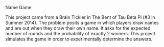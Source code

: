 Name Game

This project came from a Brain Tickler in The Bent of Tau Beta Pi (#3 in Summer 2014). The problem posits a game in which players draw names and are out when they draw their own name. It asks for the expected number of rounds and the probability of exactly 2 winners. This project simulates the game in order to experimentally determine the answers.